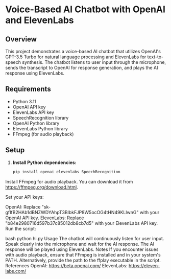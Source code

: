 # Voice-Based AI Chatbot with OpenAI and ElevenLabs

## Overview

This project demonstrates a voice-based AI chatbot that utilizes OpenAI's GPT-3.5 Turbo for natural language processing and ElevenLabs for text-to-speech synthesis. The chatbot listens to user input through the microphone, sends the transcript to OpenAI for response generation, and plays the AI response using ElevenLabs.

## Requirements

- Python 3.11
- OpenAI API key
- ElevenLabs API key
- SpeechRecognition library
- OpenAI Python library
- ElevenLabs Python library
- FFmpeg (for audio playback)

## Setup

1. **Install Python dependencies:**

   ```bash
   pip install openai elevenlabs SpeechRecognition
Install FFmpeg for audio playback. You can download it from https://ffmpeg.org/download.html.

Set your API keys:

OpenAI: Replace "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" with your OpenAI API key.
ElevenLabs: Replace "b84e2980716d597b37c85012db8cb7d5" with your ElevenLabs API key.
Run the script:

bash
python hi.py
Usage
The chatbot will continuously listen for user input.
Speak clearly into the microphone and wait for the AI response.
The AI response will be played using ElevenLabs.
Notes
If you encounter issues with audio playback, ensure that FFmpeg is installed and in your system's PATH. Alternatively, provide the path to the ffplay executable in the script.
References
OpenAI: https://beta.openai.com/
ElevenLabs: https://eleven-labs.com/
